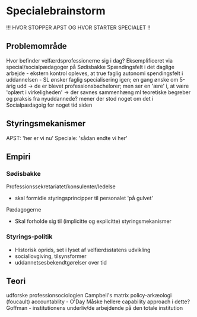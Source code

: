 # Specialebrainstorm

!!! HVOR STOPPER APST OG HVOR STARTER SPECIALET !!

## Problemområde
Hvor befinder velfærdsprofessionerne sig i dag?
Eksemplificeret via special/socialpædagoger på Sødisbakke
Spændingsfelt i det daglige arbejde - ekstern kontrol opleves, at true faglig autonomi
spendingsfelt i uddannelsen - SL ønsker faglig specialisering igen; en gang ønske om 5-árig udd
 → de er blevet professionsbachelorer; men ser en 'ære' i, at være 'oplært i virkeligheden'
 → der savnes sammenhæng ml teoretiske begreber og praksis fra nyuddannede?
    mener der stod noget om det i Socialpædagoig for noget tid siden

## Styringsmekanismer
APST: 'her er vi nu'
Speciale: 'sådan endte vi her'

## Empiri


### Sødisbakke

Professionssekretariatet/konsulenter/ledelse
 
- skal formidle styringsprincipper til personalet 'på gulvet'

Pædagogerne

- Skal forholde sig til (implicitte og explicitte) styringsmekanismer

### Styrings-politik

- Historisk oprids, set i lyset af velfærdsstatens udvikling
- sociallovgiving, tilsynsformer
- uddannetsesbekendtgørelser over tid

## Teori

udforske professionsociologien
Campbell's matrix
policy-arkæologi (foucault)
accountablity - O'Day
Måske hellere capability approach i dette?
Goffman - institutionens underliv/de arbejdende på den totale institution

